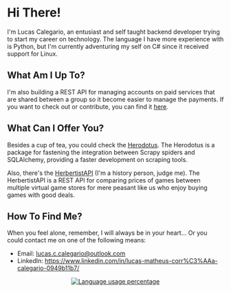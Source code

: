 # Hi There!

I'm Lucas Calegario, an entusiast and self taught backend developer trying to start my career on technology. The language I have more experience with is Python, but I'm currently adventuring my self on C# since it received support for Linux.


## What Am I Up To?

I'm also building a REST API for managing accounts on paid services that are shared between a group so it become easier to manage the payments. If you want to check out or contribute, you can find it [here](https://github.com/xlurio/joint-account-manager-api).


## What Can I Offer You?

Besides a cup of tea, you could check the [Herodotus](https://github.com/xlurio/herodotus). The Herodotus is a package for fastening the integration between Scrapy spiders and SQLAlchemy, providing a faster development on scraping tools.

Also, there's the [HerbertistAPI](https://github.com/xlurio/hebertist-api) (I'm a history person, judge me). The HerbertistAPI is a REST API for comparing prices of games between multiple virtual game stores for mere peasant like us who enjoy buying games with good deals.


## How To Find Me?

When you feel alone, remember, I will always be in your heart... Or you could contact me on one of the following means:
- Email: lucas.c.calegario@outlook.com
- LinkedIn: https://www.linkedin.com/in/lucas-matheus-corr%C3%AAa-calegario-0949b11b7/

<p align="center">
  <a href="https://github.com/anuraghazra/github-readme-stats">
    <img src="https://github-readme-stats.vercel.app/api/top-langs/?username=xlurio&layout=compact&hide=html,python,vba,ncis" alt="Language usage percentage">
  </a>
</p>

<!--
**xlurio/xlurio** is a ✨ _special_ ✨ repository because its `README.md` (this file) appears on your GitHub profile.

Here are some ideas to get you started:

- 🔭 I’m currently working on ...
- 🌱 I’m currently learning ...
- 👯 I’m looking to collaborate on ...
- 🤔 I’m looking for help with ...
- 💬 Ask me about ...
- 📫 How to reach me: ...
- 😄 Pronouns: ...
- ⚡ Fun fact: ...
-->
